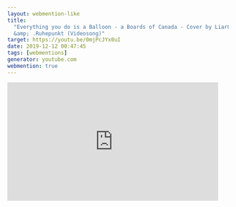 ```yaml
---
layout: webmention-like
title:
  "Everything you do is a Balloon - a Boards of Canada - Cover by LiarConfess
  &amp; .Ruhepunkt (Videosong)"
target: https://youtu.be/0mjPcJYx0uI
date: 2019-12-12 00:47:45
tags: [webmentions]
generator: youtube.com
webmention: true
---
```


<div style="width: 480px; height: 270px; overflow: hidden; position: relative;"><iframe frameborder="0" scrolling="no" seamless="seamless" webkitallowfullscreen="webkitAllowFullScreen" mozallowfullscreen="mozallowfullscreen" allowfullscreen="allowfullscreen" id="okplayer" width="480" height="270" src="http://youtube.com/embed/0mjPcJYx0uI" style="position: absolute; top: 0px; left: 0px; width: 480px; height: 270px;"></iframe></div>
